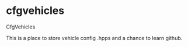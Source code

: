 cfgvehicles
===========

CfgVehicles

This is a place to store vehicle config .hpps and a chance to learn github. 
